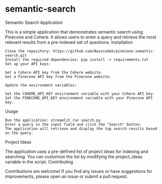 # semantic-search
Semantic Search Application

This is a simple application that demonstrates semantic search using Pinecone and Cohere. It allows users to enter a query and retrieve the most relevant results from a pre-indexed set of questions.
Installation

    Clone the repository: https://github.com/Nazzcodek/pinecone-semantic-search.git
    Install the required dependencies: pip install -r requirements.txt
    Set up your API keys:

    Get a Cohere API key from the Cohere website.
    Get a Pinecone API key from the Pinecone website.

    Update the environment variables:

    Set the COHERE_API_KEY environment variable with your Cohere API key.
    Set the PINECONE_API_KEY environment variable with your Pinecone API key.

Usage

    Run the application: streamlit run search.py
    Enter a query in the input field and click the "Search" button.
    The application will retrieve and display the top search results based on the query.

Project Ideas

The application uses a pre-defined list of project ideas for indexing and searching. You can customize the list by modifying the project_ideas variable in the script.
Contributing

Contributions are welcome! If you find any issues or have suggestions for improvements, please open an issue or submit a pull request.
